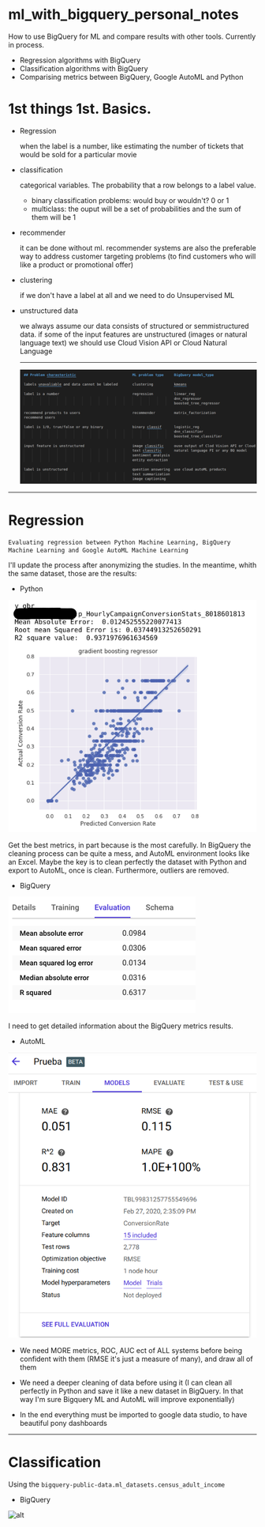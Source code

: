 # ml_with_bigquery_personal_notes

How to use BigQuery for ML and compare results with other tools. Currently in process.

- Regression algorithms with BigQuery
- Classification algorithms with BigQuery
- Comparising metrics between BigQuery, Google AutoML and Python


# 1st things 1st. Basics.

- Regression

    when the label is a number, like estimating the number of tickets that would be sold for a particular movie

- classification

    categorical variables. The probability that a row belongs to a label value.

    - binary classification problems: would buy or wouldn't? 0 or 1
    - multiclass:   the ouput will be a set of probabilities and the sum of them will be 1

- recommender

    it can be done without ml. recommender systems are also the preferable way to address customer targeting problems (to find customers who will like a product or promotional offer)

- clustering

    if we don't have a label at all and we need to do Unsupervised ML

- unstructured data

    we always assume our data consists of structured or semmistructured data. if some of the input features are unstructured (images or natural language text) we should use  Cloud Vision API or Cloud Natural Language 

    ------------------------------------------

    ![alt](./pics/tablecontent.png "")

-------------------------------

# Regression

    Evaluating regression between Python Machine Learning, BigQuery Machine Learning and Google AutoML Machine Learning

I'll update the process after anonymizing the studies. In the meantime, whith the same dataset, those are the results:

- Python

![alt](./pics/python.png "")

Get the best metrics, in part because is the most carefully. In BigQuery the cleaning process can be quite a mess, and AutoML environment looks like an Excel. Maybe the key is to clean perfectly the dataset with Python and export to AutoML, once is clean. Furthermore, outliers are removed.

- BigQuery

![alt](./pics/ml_bigquery.png "")

I need to get detailed information about the BigQuery metrics results. 

- AutoML

![alt](./pics/automl.png "")


- We need MORE metrics, ROC, AUC ect of ALL systems before being confident with them (RMSE it's just a measure of many), and draw all of them

- We need a deeper cleaning of data before using it (I can clean all perfectly in Python and save it like a new dataset in BigQuery. In that way I'm sure Bigquery ML and AutoML will improve exponentially)

- In the end everything must be imported to google data studio, to have beautiful pony dashboards

-----------------------------------------------------

# Classification

Using the `bigquery-public-data.ml_datasets.census_adult_income`

- BigQuery

![alt](../pics/predictionclass.png " ")